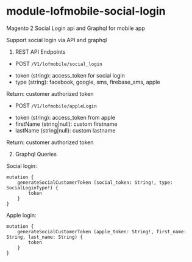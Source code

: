 # module-lofmobile-social-login
Magento 2 Social Login api and Graphql for mobile app

Support social login via API and graphql

1. REST API Endpoints
- POST ```/V1/lofmobile/social_login```
+ token (string): access_token for social login
+ type (string): facebook, google, sms, firebase_sms, apple

Return: customer authorized token

- POST ```/V1/lofmobile/appleLogin```
+ token (string): access_token from apple
+ firstName (string|null): custom firstname
+ lastName (string|null): custom lastname

Return: customer authorized token

2. Graphql Queries

Social login:

```
mutation {
    generateSocialCustomerToken (social_token: String!, type: SocialLoginType!) {
        token
    }
}
```

Apple login:

```
mutation {
    generateSocialCustomerToken (apple_token: String!, first_name: String, last_name: String) {
        token
    }
}
